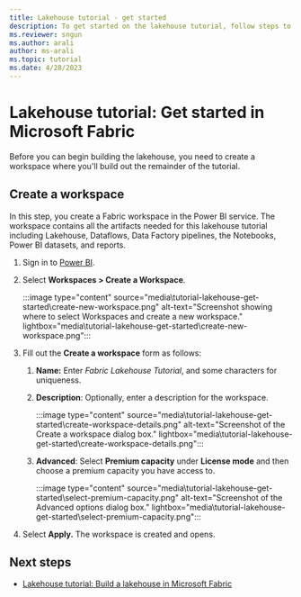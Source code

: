 ```yaml
---
title: Lakehouse tutorial - get started
description: To get started on the lakehouse tutorial, follow steps to create a workspace where you'll build out the remainder of the tutorial.
ms.reviewer: sngun
ms.author: arali
author: ms-arali
ms.topic: tutorial
ms.date: 4/28/2023
---
```


# Lakehouse tutorial: Get started in Microsoft Fabric

Before you can begin building the lakehouse, you need to create a workspace where you'll build out the remainder of the tutorial.

## Create a workspace

In this step, you create a Fabric workspace in the Power BI service. The workspace contains all the artifacts needed for this lakehouse tutorial including Lakehouse, Dataflows, Data Factory pipelines, the Notebooks, Power BI datasets, and reports.

1. Sign in to [Power BI](https://powerbi.com/).

1. Select **Workspaces > Create a Workspace**.

   :::image type="content" source="media\tutorial-lakehouse-get-started\create-new-workspace.png" alt-text="Screenshot showing where to select Workspaces and create a new workspace." lightbox="media\tutorial-lakehouse-get-started\create-new-workspace.png":::

1. Fill out the **Create a workspace** form as follows:

   1. **Name:** Enter *Fabric Lakehouse Tutorial*, and some characters for uniqueness.

   1. **Description**: Optionally, enter a description for the workspace.

      :::image type="content" source="media\tutorial-lakehouse-get-started\create-workspace-details.png" alt-text="Screenshot of the Create a workspace dialog box." lightbox="media\tutorial-lakehouse-get-started\create-workspace-details.png":::

   1. **Advanced**: Select **Premium capacity** under **License mode** and then choose a premium capacity you have access to.

      :::image type="content" source="media\tutorial-lakehouse-get-started\select-premium-capacity.png" alt-text="Screenshot of the Advanced options dialog box." lightbox="media\tutorial-lakehouse-get-started\select-premium-capacity.png":::

1. Select **Apply.** The workspace is created and opens.

## Next steps

- [Lakehouse tutorial: Build a lakehouse in Microsoft Fabric](tutorial-build-lakehouse.md)

